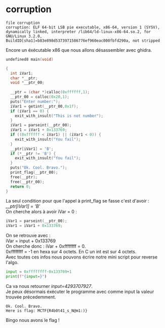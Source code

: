 # corruption
```
file corruption
corruption: ELF 64-bit LSB pie executable, x86-64, version 1 (SYSV), dynamically linked, interpreter /lib64/ld-linux-x86-64.so.2, for GNU/Linux 3.2.0, BuildID[sha1]=b83e898d5373971586776ef960eac000fbfd290a, not stripped
```
Encore un éxécutable x86 que nous allons désassembler avec ghidra.  
```c
undefined8 main(void)

{
  int iVar1;
  char *__ptr;
  void *__ptr_00;
  
  __ptr = (char *)calloc(0xffffff,1);
  __ptr_00 = calloc(0x20,1);
  puts("Enter number:");
  iVar1 = getint(__ptr_00,0x1f);
  if (iVar1 == 0) {
    exit_with_insult("This is not number");
  }
  iVar1 = parseint(__ptr_00);
  iVar1 = iVar1 + 0x133769;
  if ((0xffffff < iVar1) || (iVar1 < 0)) {
    exit_with_insult("You fail");
  }
  __ptr[iVar1] = 'B';
  if (*__ptr != 'B') {
    exit_with_insult("You fail");
  }
  puts("Ok. Cool. Bravo.");
  print_flag(__ptr_00);
  free(__ptr);
  free(__ptr_00);
  return 0;
}
```
La seul condition pour que l'appel à print_flag se fasse c'est d'avoir : *__ptr[iVar1] = 'B'*  
On cherche alors à avoir iVar = 0 : 
```c
iVar1 = parseint(__ptr_00);
iVar1 = iVar1 + 0x133769;
```
On se retrouve avec :  
iVar = input + 0x133769  
On cherche donc : iVar + 0xffffffff = 0.  
0xffffffff = -1 en hexa sur 4 octets. En C un int est sur 4 octets.  
Avec toutes ces infos nous pouvons écrire notre mini script pour reverse l'algo.  
```python
input = 0xffffffff-0x133769+1
print(f"{input=}")
```
Ca va nous retourner *input=4293707927*.  
Je peux désormais éxécuter le programme avec comme input la valeur trouvée précedemment.  
```
Ok. Cool. Bravo.
Here is flag: MCTF{R4b0t41_s_N@m1:)}
```
Bingo nous avons le flag !